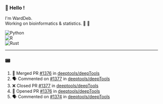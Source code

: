 ### :robot: Hello !

I'm WardDeb.  
Working on bioinformatics & statistics. 🧬 🧪  

![Python](https://img.shields.io/badge/python-3670A0?style=for-the-badge&logo=python&logoColor=ffdd54)  
![R](https://img.shields.io/badge/r-%23276DC3.svg?style=for-the-badge&logo=r&logoColor=white)  
![Rust](https://img.shields.io/badge/rust-%23000000.svg?style=for-the-badge&logo=rust&logoColor=white)  

---

### :pager:

<!--START_SECTION:activity-->
1. 🎉 Merged PR [#1376](https://github.com/deeptools/deepTools/pull/1376) in [deeptools/deepTools](https://github.com/deeptools/deepTools)
2. 🗣 Commented on [#1377](https://github.com/deeptools/deepTools/pull/1377#issuecomment-2615538386) in [deeptools/deepTools](https://github.com/deeptools/deepTools)
3. ❌ Closed PR [#1377](https://github.com/deeptools/deepTools/pull/1377) in [deeptools/deepTools](https://github.com/deeptools/deepTools)
4. 💪 Opened PR [#1376](https://github.com/deeptools/deepTools/pull/1376) in [deeptools/deepTools](https://github.com/deeptools/deepTools)
5. 🗣 Commented on [#1374](https://github.com/deeptools/deepTools/pull/1374#issuecomment-2610875648) in [deeptools/deepTools](https://github.com/deeptools/deepTools)
<!--END_SECTION:activity-->

